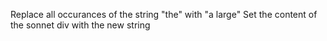 Replace all occurances of the string "the" with "a large"
Set the content of the sonnet div with the new string